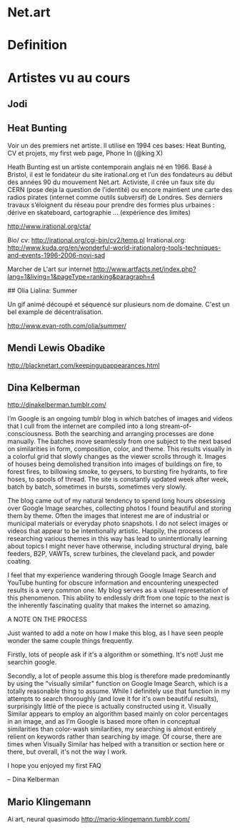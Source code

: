 # Net.art

<!-- toc -->

# Definition

# Artistes vu au cours

## Jodi

## Heat Bunting

Voir un des premiers net artiste. Il utilise en 1994 ces bases: Heat Bunting, CV et projets, my first web page, Phone In (@king X)

Heath Bunting est un artiste contemporain anglais né en 1966. Basé à Bristol, il est le fondateur du site irational.org et l’un des fondateurs au début des années 90 du mouvement Net.art. Activiste, il crée un faux site du CERN (pose deja la question de l’identité) ou encore maintient une carte des radios pirates (internet comme outils subversif) de Londres. Ses derniers travaux s’éloignent du réseau pour prendre des formes plus urbaines : dérive en skateboard, cartographie ... (expérience des limites)

http://www.irational.org/cta/

Bio/ cv: http://irational.org/cgi-bin/cv2/temp.pl
Irrational.org: http://www.kuda.org/en/wonderful-world-irationalorg-tools-techniques-and-events-1996-2006-novi-sad

Marcher de L'art sur internet
http://www.artfacts.net/index.php?lang=1&living=1&pageType=ranking&paragraph=4

## Olia Lialina: Summer

Un gif animé découpé et séquencé sur plusieurs nom de domaine.
C'est un bel example de décentralisation.

http://www.evan-roth.com/olia/summer/

## Mendi Lewis Obadike

http://blacknetart.com/keepingupappearances.html

## Dina Kelberman

http://dinakelberman.tumblr.com/

I’m Google is an ongoing tumblr blog in which batches of images and videos that I cull from the internet are compiled into a long stream-of-consciousness. Both the searching and arranging processes are done manually. The batches move seamlessly from one subject to the next based on similarities in form, composition, color, and theme. This results visually in a colorful grid that slowly changes as the viewer scrolls through it. Images of houses being demolished transition into images of buildings on fire, to forest fires, to billowing smoke, to geysers, to bursting fire hydrants, to fire hoses, to spools of thread. The site is constantly updated week after week, batch by batch, sometimes in bursts, sometimes very slowly.

The blog came out of my natural tendency to spend long hours obsessing over Google Image searches, collecting photos I found beautiful and storing them by theme. Often the images that interest me are of industrial or municipal materials or everyday photo snapshots. I do not select images or videos that appear to be intentionally artistic. Happily, the process of researching various themes in this way has lead to unintentionally learning about topics I might never have otherwise, including structural drying, bale feeders, B2P, VAWTs, screw turbines, the cleveland pack, and powder coating.

I feel that my experience wandering through Google Image Search and YouTube hunting for obscure information and encountering unexpected results is a very common one. My blog serves as a visual representation of this phenomenon. This ability to endlessly drift from one topic to the next is the inherently fascinating quality that makes the internet so amazing.

A NOTE ON THE PROCESS

Just wanted to add a note on how I make this blog, as I have seen people wonder the same couple things frequently.

Firstly, lots of people ask if it's a algorithm or something. It's not! Just me searchin google.

Secondly, a lot of people assume this blog is therefore made predominantly by using the "visually similar" function on Google Image Search, which is a totally reasonable thing to assume. While I definitely use that function in my attempts to search thoroughly (and love it for it's own beautiful results), surprisingly little of the piece is actually constructed using it. Visually Similar appears to employ an algorithm based mainly on color percentages in an image, and as I'm Google is based more often in conceptual similarities than color-wash similarities, my searching is almost entirely relient on keywords rather than searching by image. Of course, there are times when Visually Similar has helped with a transition or section here or there, but overall, it's not the way I work.

I hope you enjoyed my first FAQ

– Dina Kelberman

## Mario Klingemann

Ai art, neural quasimodo
http://mario-klingemann.tumblr.com/
